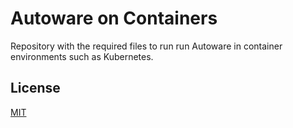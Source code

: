 # Autoware on Containers

Repository with the required files to run run Autoware in container environments such as Kubernetes.



## License

[MIT](./LICENSE)
